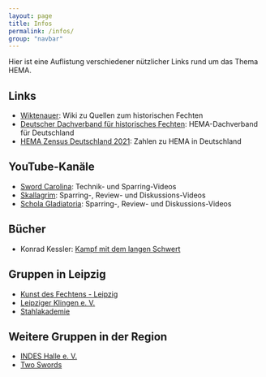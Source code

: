 ```yaml
---
layout: page
title: Infos
permalink: /infos/
group: "navbar"
---
```


Hier ist eine Auflistung verschiedener nützlicher Links rund um das Thema HEMA.

## Links

- [Wiktenauer](https://wiktenauer.com/wiki/Main_Page): Wiki zu Quellen zum historischen Fechten
- [Deutscher Dachverband für historisches Fechten](https://ddhf.de/): HEMA-Dachverband für Deutschland
- [HEMA Zensus Deutschland 2021](https://infogram.com/hema-zensus-deutschland-2021-1h7g6k0edzqdo2o?live): Zahlen zu HEMA in Deutschland

## YouTube-Kanäle

- [Sword Carolina](https://www.youtube.com/@SwordCarolina/videos): Technik- und Sparring-Videos
- [Skallagrim](https://www.youtube.com/@Skallagrim/videos): Sparring-, Review- und Diskussions-Videos
- [Schola Gladiatoria](https://www.youtube.com/@scholagladiatoria/videos): Sparring-, Review- und Diskussions-Videos

## Bücher

- Konrad Kessler: [Kampf mit dem langen Schwert](https://www.amazon.de/langen-Schwert-Grundlagen-Schwertkampfs-Fechtkunst/dp/3878920911)

## Gruppen in Leipzig

- [Kunst des Fechtens - Leipzig](https://historical-weapons-combat.de/kdf-leipzig)
- [Leipziger Klingen e. V.](https://leipziger-klingen.de/)
- [Stahlakademie](https://www.stahlakademie.net/)

## Weitere Gruppen in der Region

- [INDES Halle e. V.](https://www.indes-fechtkuenste.de/)
- [Two Swords](https://twoswords.wordpress.com/)
